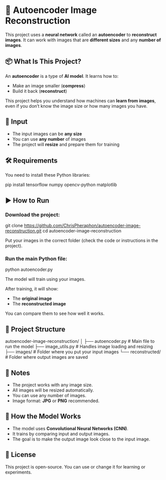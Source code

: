 # 🧠 Autoencoder Image Reconstruction

This project uses a **neural network** called an **autoencoder** to **reconstruct images**. It can work with images that are **different sizes** and any **number of images**.

## 📦 What Is This Project?

An **autoencoder** is a type of **AI model**. It learns how to:
- Make an image smaller (**compress**)
- Build it back (**reconstruct**)

This project helps you understand how machines can **learn from images**, even if you don’t know the image size or how many images you have.

## 📁 Input

- The input images can be **any size**
- You can use **any number** of images
- The project will **resize** and prepare them for training

## 🛠 Requirements

You need to install these Python libraries:

pip install tensorflow numpy opencv-python matplotlib


## ▶️ How to Run

### Download the project:

git clone https://github.com/ChrisPheraphon/autoencoder-image-reconstruction.git cd autoencoder-image-reconstruction


Put your images in the correct folder (check the code or instructions in the project).

### Run the main Python file:

python autoencoder.py

The model will train using your images.

After training, it will show:

- The **original image**
- The **reconstructed image**

You can compare them to see how well it works.

## 📂 Project Structure

autoencoder-image-reconstruction/ │ ├── autoencoder.py # Main file to run the model ├── image_utils.py # Handles image loading and resizing ├── images/ # Folder where you put your input images └── reconstructed/ # Folder where output images are saved


## 💬 Notes

- The project works with any image size.
- All images will be resized automatically.
- You can use any number of images.
- Image format: **JPG** or **PNG** recommended.

## 🧠 How the Model Works

- The model uses **Convolutional Neural Networks (CNN)**.
- It trains by comparing input and output images.
- The goal is to make the output image look close to the input image.

## 📄 License

This project is open-source. You can use or change it for learning or experiments.
